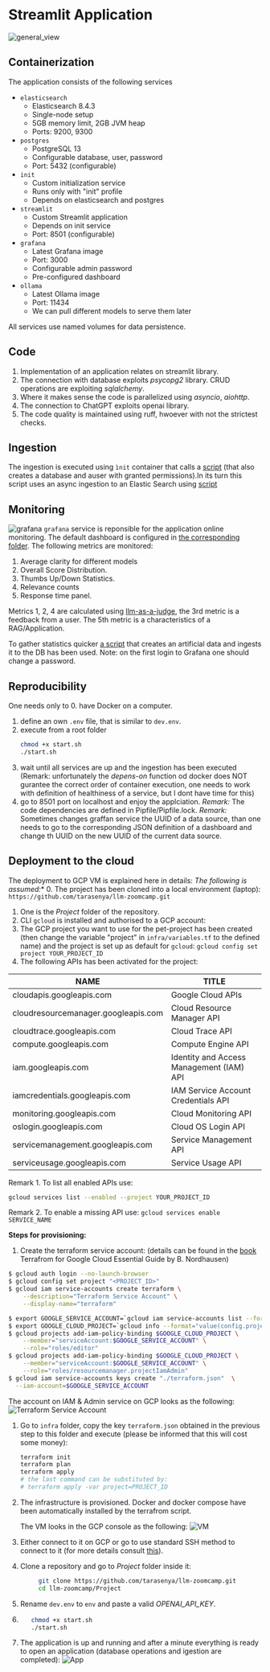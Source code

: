 # Streamlit Application
![general_view](images/application.png)
## Containerization
The application consists of the following services
* ```elasticsearch```
    - Elasticsearch 8.4.3
    - Single-node setup
    - 5GB memory limit, 2GB JVM heap
    - Ports: 9200, 9300
* ```postgres```
     - PostgreSQL 13
     - Configurable database, user, password
     - Port: 5432 (configurable)
* ```init```
    - Custom initialization service
    - Runs only with "init" profile
    - Depends on elasticsearch and postgres
* ```streamlit```
    - Custom Streamlit application
    - Depends on init service
    - Port: 8501 (configurable)
* ```grafana```
    - Latest Grafana image
    - Port: 3000
    - Configurable admin password
    - Pre-configured dashboard
* ```ollama```
    - Latest Ollama image
    - Port: 11434
    - We can pull different models to serve them later

All services use named volumes for data persistence.

## Code
1. Implementation of an application relates on streamlit library.
2. The connection with database exploits _psycopg2_ library. CRUD operations are exploiting _sqlalchemy_.
3. Where it makes sense the code is parallelized using _asyncio_, _aiohttp_.
4. The connection to ChatGPT exploits openai library.
5. The code quality is maintained using ruff, hwoever with not the strictest checks.

## Ingestion

The ingestion is executed using ```ìnit``` container that calls a [script](src/initializing_application.py) (that also creates a database and auser with granted permissions).In its turn this script uses an async ingestion to an Elastic Search using [script](src/data_ingestion.py)

## Monitoring
![grafana](images/grafana.png)
```grafana``` service is reponsible for the application online monitoring. The default  dashboard is configured in [the corresponding folder](./grafana/). The following metrics are monitored:
1. Average clarity for different models
2. Overall Score Distribution.
3. Thumbs Up/Down Statistics.
4. Relevance counts
5. Response time panel.

Metrics 1, 2, 4 are calculated using [llm-as-a-judge](./src/judge_llm.py), the 3rd metric is a feedback from a user. The 5th metric is a characteristics of a RAG/Application.

To gather statistics quicker [a script](./src/create_artificial_data.py) that creates an artificial data and ingests it to the DB has been used.
Note: on the first login to Grafana one should change a password.

## Reproducibility

One needs only to
0. have Docker on a computer.
1. define an own ```.env``` file, that is similar to ```dev.env```.
2. execute from a root folder 
    ```bash
    chmod +x start.sh
    ./start.sh
    ```
3. wait until all services are up and the ingestion has been executed (Remark: unfortunately the _depens-on_ function od docker does NOT gurantee the correct order of container execution, one needs to work with definition of healthiness of a service, but I dont have time for this)
4. go to 8501 port on localhost and enjoy the applciation.
_Remark:_ The code dependencies are defined in Pipfile/Pipfile.lock.
_Remark:_ Sometimes changes graffan service the UUID of a data source, than one needs to go to the corresponding JSON definition of a dashboard and change th UUID on the new UUID of the current data source.

## Deployment to the cloud
The deployment to GCP VM is explained here in details:
*The following is assumed:**
0. The project has been cloned into a local environment (laptop):
   ```https://github.com/tarasenya/llm-zoomcamp.git```
1. One is the _Project_ folder of the repository.
2. CLI ```gcloud``` is installed and authorised to a GCP account:
3. The GCP project you want to use for the pet-project has been created (then change the variable "project" in ```infra/variables.tf``` to the defined name) and the project is set up as default for  ```gcloud```:
   ```gcloud config set project YOUR_PROJECT_ID```
4. The following APIs has been activated for the project:

| NAME                                	| TITLE                                    	|
|-------------------------------------	|------------------------------------------	|
| cloudapis.googleapis.com            	| Google Cloud APIs                        	|
| cloudresourcemanager.googleapis.com 	| Cloud Resource Manager API               	|
| cloudtrace.googleapis.com           	| Cloud Trace API                          	|
| compute.googleapis.com              	| Compute Engine API                       	|
| iam.googleapis.com                  	| Identity and Access Management (IAM) API 	|
| iamcredentials.googleapis.com       	| IAM Service Account Credentials API      	|
| monitoring.googleapis.com           	| Cloud Monitoring API                     	|
| oslogin.googleapis.com              	| Cloud OS Login API                       	|
| servicemanagement.googleapis.com    	| Service Management API                   	|
| serviceusage.googleapis.com         	| Service Usage API                        	|

Remark 1. To list all enabled APIs use:
```bash
gcloud services list --enabled --project YOUR_PROJECT_ID
```
Remark 2. To enable a missing API use:
```gcloud services enable SERVICE_NAME```

**Steps for provisioning:**
1. Create the terraform service account:
(details can be found in the [book](https://github.com/PacktPublishing/Terraform-for-Google-Cloud-Essential-Guide/tree/main) Terrafrom for Google Cloud Essential Guide by B. Nordhausen)
```bash
$ gcloud auth login --no-launch-browser
$ gcloud config set project "<PROJECT_ID>"  
$ gcloud iam service-accounts create terraform \
    --description="Terraform Service Account" \
    --display-name="terraform"

$ export GOOGLE_SERVICE_ACCOUNT=`gcloud iam service-accounts list --format="value(email)"  --filter=description:"Terraform Service Account"` 
$ export GOOGLE_CLOUD_PROJECT=`gcloud info --format="value(config.project)"`
$ gcloud projects add-iam-policy-binding $GOOGLE_CLOUD_PROJECT \
    --member="serviceAccount:$GOOGLE_SERVICE_ACCOUNT" \
    --role="roles/editor" 
$ gcloud projects add-iam-policy-binding $GOOGLE_CLOUD_PROJECT \
    --member="serviceAccount:$GOOGLE_SERVICE_ACCOUNT" \
    --role="roles/resourcemanager.projectIamAdmin"    
$ gcloud iam service-accounts keys create "./terraform.json"  \
  --iam-account=$GOOGLE_SERVICE_ACCOUNT 
```

The account on IAM & Admin service on GCP looks as the following:
![Terraform Service Account](./images/terrafrom_service_account.png)
1. Go to ```infra``` folder, copy the key ```terraform.json``` obtained in the previous step to this folder and execute (please be informed that this will cost some money):
   ```bash
   terraform init 
   terraform plan
   terraform apply
   # the last command can be substituted by:
   # terraform apply -var project=PROJECT_ID
   ```
2. The infrastructure is provisioned. Docker and docker compose have been automatically installed by the terrafrom script.

    The VM looks in the GCP console as the following:
![VM](./images/vm_on_gcp_console.png)
3. Either connect to it on GCP or go to use standard SSH method to connect to it (for more details consult [this](https://cloud.google.com/compute/docs/connect/standard-ssh#gcloud)).

4. Clone a repository and go to _Project_ folder inside it:
   ```bash 
        git clone https://github.com/tarasenya/llm-zoomcamp.git
        cd llm-zoomcamp/Project
   ```
5. Rename ```dev.env``` to ```env``` and paste a valid _OPENAI_API_KEY_.
6. ```bash
      chmod +x start.sh
      ./start.sh
   ```   
7. The application is up and running and after a minute everything is ready to open an application (database operations and igestion are completed):
![App](./images/docker-compose_screenshot.png)   

